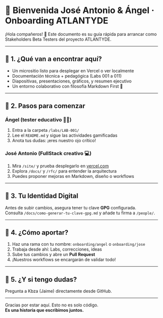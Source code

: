 # 🌟 Bienvenida José Antonio & Ángel · Onboarding ATLANTYDE

¡Hola compañeros! 👋 Este documento es su guía rápida para arrancar como Stakeholders Beta Testers del proyecto ATLANTYDE.

---

## 👣 1. ¿Qué van a encontrar aquí?

- Un micrositio listo para desplegar en Vercel o ver localmente
- Documentación técnica + pedagógica (Labs 001 a 011)
- Diapositivas, presentaciones, gráficos, y resumen ejecutivo
- Un entorno colaborativo con filosofía Markdown First 🧠

---

## 🧰 2. Pasos para comenzar

### Ángel (tester educativo 🧑‍🏫)
1. Entra a la carpeta `/labs/LAB-001/`
2. Lee el `README.md` y sigue las actividades gamificadas
3. Anota tus dudas: ¡eres nuestro ojo crítico!

### José Antonio (FullStack creativo 💻)
1. Mira `/site/` y prueba desplegarlo en [vercel.com](https://vercel.com/)
2. Explora `/docs/` y `/rfc/` para entender la arquitectura
3. Puedes proponer mejoras en Markdown, diseño o workflows

---

## 🔐 3. Tu Identidad Digital

Antes de subir cambios, asegura tener tu clave **GPG** configurada.  
Consulta `/docs/como-generar-tu-clave-gpg.md` y añade tu firma a `/people/`.

---

## 🚀 4. ¿Cómo aportar?

1. Haz una rama con tu nombre: `onboarding/angel` o `onboarding/jose`
2. Trabaja desde ahí: Labs, correcciones, ideas
3. Sube tus cambios y abre un **Pull Request**
4. ¡Nuestros workflows se encargarán de validar todo!

---

## 💬 5. ¿Y si tengo dudas?

Pregunta a Kbza (Jaime) directamente desde GitHub.

---

Gracias por estar aquí. Esto no es solo código.  
**Es una historia que escribimos juntos.**